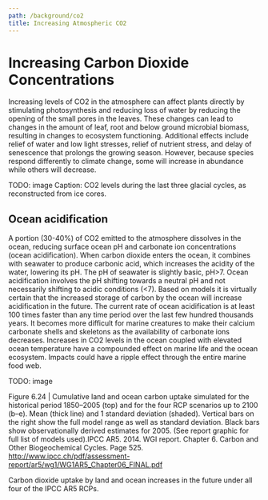 ```yaml
---
path: /background/co2
title: Increasing Atmospheric CO2
---
```


# Increasing Carbon Dioxide Concentrations

Increasing levels of CO2 in the atmosphere can affect plants directly by stimulating photosynthesis and reducing loss of water by reducing the opening of the small pores in the leaves. These changes can lead to changes in the amount of leaf, root and below ground microbial biomass, resulting in changes to ecosystem functioning. Additional effects include relief of water and low light stresses, relief of nutrient stress, and delay of senescence that prolongs the growing season. However, because species respond differently to climate change, some will increase in abundance while others will decrease.

TODO: image
Caption: CO2 levels during the last three glacial cycles, as reconstructed from ice cores.

## Ocean acidification

A portion (30-40%) of CO2 emitted to the atmosphere dissolves in the ocean, reducing surface ocean pH and carbonate ion concentrations (ocean acidification). When carbon dioxide enters the ocean, it combines with seawater to produce carbonic acid, which increases the acidity of the water, lowering its pH. The pH of seawater is slightly basic, pH>7. Ocean acidification involves the pH shifting towards a neutral pH and not necessarily shifting to acidic conditions (<7). Based on models it is virtually certain that the increased storage of carbon by the ocean will increase acidification in the future. The current rate of ocean acidification is at least 100 times faster than any time period over the last few hundred thousands years. It becomes more difficult for marine creatures to make their calcium carbonate shells and skeletons as the availability of carbonate ions decreases. Increases in CO2 levels in the ocean coupled with elevated ocean temperature have a compounded effect on marine life and the ocean ecosystem. Impacts could have a ripple effect through the entire marine food web.

TODO: image

Figure 6.24 | Cumulative land and ocean carbon uptake simulated for the historical period 1850–2005 (top) and for the four RCP scenarios up to 2100 (b–e). Mean (thick line) and 1 standard deviation (shaded). Vertical bars on the right show the full model range as well as standard deviation. Black bars show observationally derived estimates for 2005. (See report graphic for full list of models used).IPCC AR5. 2014. WGI report. Chapter 6. Carbon and Other Biogeochemical Cycles. Page 525. http://www.ipcc.ch/pdf/assessment-report/ar5/wg1/WG1AR5_Chapter06_FINAL.pdf

Carbon dioxide uptake by land and ocean increases in the future under all four of the IPCC AR5 RCPs.
